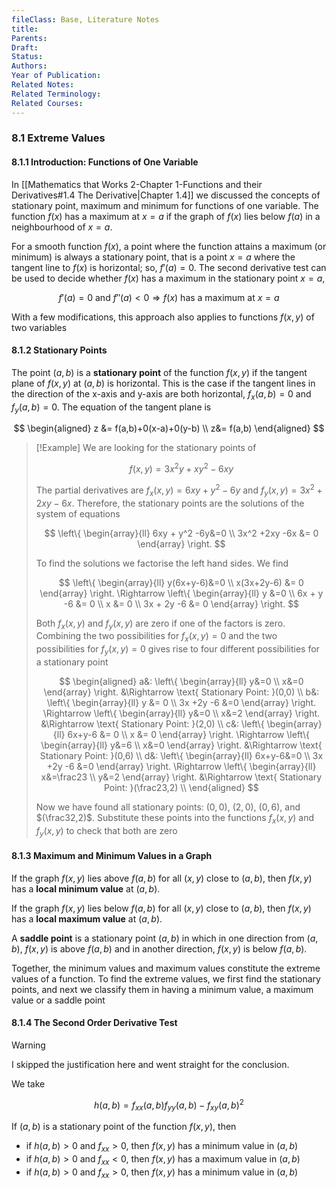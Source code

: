 ```yaml
---
fileClass: Base, Literature Notes
title: 
Parents: 
Draft: 
Status: 
Authors: 
Year of Publication: 
Related Notes: 
Related Terminology: 
Related Courses: 
---
```

### 8.1 Extreme Values
#### 8.1.1 Introduction: Functions of One Variable
In [[Mathematics that Works 2-Chapter 1-Functions and their Derivatives#1.4 The Derivative|Chapter 1.4]] we discussed the concepts of stationary point, maximum and minimum for functions of one variable. The function $f(x)$ has a maximum at $x=a$ if the graph of $f(x)$ lies below $f(a)$ in a neighbourhood of $x=a$. 

For a smooth function $f(x)$, a point where the function attains a maximum (or minimum) is always a stationary point, that is a point $x=a$ where the tangent line to $f(x)$ is horizontal; so, $f'(a)=0$. The second derivative test can be used to decide whether $f(x)$ has a maximum in the stationary point $x=a$,

$$
f'(a)=0 \text{ and } f''(a)<0 \Rightarrow f(x) \text{ has a maximum at }x=a
$$

With a few modifications, this approach also applies to functions $f(x,y)$ of two variables

#### 8.1.2 Stationary Points
The point $(a,b)$ is a **stationary point** of the function $f(x,y)$ if the tangent plane of $f(x,y)$ at $(a,b)$ is horizontal. This is the case if the tangent lines in the direction of the x-axis and y-axis are both horizontal, $f_x(a,b)=0$ and $f_y(a,b)=0$. The equation of the tangent plane is

$$
\begin{aligned}
z &= f(a,b)+0(x-a)+0(y-b) \\
z&= f(a,b)
\end{aligned}
$$

>[!Example]
>We are looking for the stationary points of 
>
>$$
>f(x,y)=3x^2y+xy^2 -6xy
>$$
>
>The partial derivatives are $f_x(x,y)=6xy+y^2 -6y$ and $f_y(x,y)=3x^2 +2xy-6x$. Therefore, the stationary points are the solutions of the system of equations
>
>$$
>\left\{
>\begin{array}{ll}
>6xy + y^2 -6y&=0 \\
>3x^2 +2xy -6x &= 0
>\end{array}
>\right.
>$$
>
>To find the solutions we factorise the left hand sides. We find
>
>$$
>\left\{
>\begin{array}{ll}
>y(6x+y-6)&=0 \\
>x(3x+2y-6) &= 0
>\end{array}
>\right. \Rightarrow
>\left\{
>\begin{array}{ll}
>y &=0 \\
>6x + y -6 &= 0 \\
>x &= 0 \\
>3x + 2y -6 &= 0
>\end{array}
>\right.
>$$
>
>Both $f_x(x,y)$ and $f_y(x,y)$ are zero if one of the factors is zero. Combining the two possibilities for $f_x(x,y)=0$ and the two possibilities for $f_y(x,y)=0$ gives rise to four different possibilities for a stationary point
>
>$$
>\begin{aligned}
>a&: \left\{
>\begin{array}{ll}
>y&=0 \\
>x&=0
>\end{array}
>\right. &\Rightarrow \text{ Stationary Point: }(0,0) \\
>b&: \left\{
>\begin{array}{ll}
>y &= 0 \\
>3x +2y -6 &=0
>\end{array}
>\right. \Rightarrow \left\{
>\begin{array}{ll}
>y&=0 \\
>x&=2
>\end{array}
>\right. &\Rightarrow \text{ Stationary Point: }(2,0) \\
>c&: \left\{
>\begin{array}{ll}
>6x+y-6 &= 0 \\
>x &= 0
>\end{array}
>\right. \Rightarrow \left\{
>\begin{array}{ll}
>y&=6 \\
>x&=0
>\end{array}
>\right. &\Rightarrow \text{ Stationary Point: }(0,6) \\
>d&: \left\{
>\begin{array}{ll}
>6x+y-6&=0 \\
>3x +2y -6 &=0
>\end{array}
>\right. \Rightarrow \left\{
>\begin{array}{ll}
>x&=\frac23 \\
>y&=2
>\end{array}
>\right. &\Rightarrow \text{ Stationary Point: }(\frac23,2) \\
>\end{aligned}
>$$
>
>Now we have found all stationary points: $(0,0)$, $(2,0)$, $(0,6)$, and $(\frac32,2)$. Substitute these points into the functions $f_x(x,y)$ and $f_y(x,y)$ to check that both are zero


#### 8.1.3 Maximum and Minimum Values in a Graph
If the graph $f(x,y)$ lies above $f(a,b)$ for all $(x,y)$ close to $(a,b)$, then $f(x,y)$ has a **local minimum value** at $(a,b)$.

If the graph $f(x,y)$ lies below $f(a,b)$ for all $(x,y)$ close to $(a,b)$, then $f(x,y)$ has a **local maximum value** at $(a,b)$.

A **saddle point** is a stationary point $(a,b)$ in which in one direction from $(a,b)$, $f(x,y)$ is above $f(a,b)$ and in another direction, $f(x,y)$ is below $f(a,b)$. 

Together, the minimum values and maximum values constitute the extreme values of a function. To find the extreme values, we first find the stationary points, and next we classify them in having a minimum value, a maximum value or a saddle point

#### 8.1.4 The Second Order Derivative Test

>[!Warning]
>I skipped the justification here and went straight for the conclusion. 

We take

$$
h(a,b)=f_{xx}(a,b)f_{yy}(a,b) -f_{xy}(a,b)^2
$$

If $(a,b)$ is a stationary point of the function $f(x,y)$, then
- if $h(a,b) \gt 0$ and $f_{xx} \gt 0$, then $f(x,y)$ has a minimum value in $(a,b)$
- if $h(a,b) \gt 0$ and $f_{xx} \lt 0$, then $f(x,y)$ has a maximum value in $(a,b)$
- if $h(a,b) \gt 0$ and $f_{xx} \gt 0$, then $f(x,y)$ has a minimum value in $(a,b)$